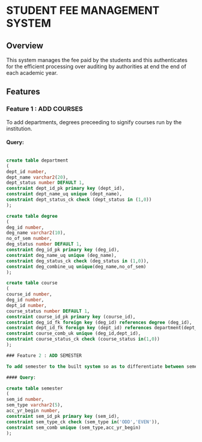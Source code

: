 # STUDENT FEE MANAGEMENT SYSTEM

## Overview
 
  This system manages the fee paid by the students and this authenticates for the efficient processing over auditing by authorities at end the end of each academic year.

## Features

### Feature 1 : ADD COURSES

To add departments, degrees preceeding to signify courses run by the institution.

#### Query:

~~~ sql

create table department
(
dept_id number,
dept_name varchar2(20),
dept_status number DEFAULT 1,
constraint dept_id_pk primary key (dept_id),
constraint dept_name_uq unique (dept_name),
constraint dept_status_ck check (dept_status in (1,0))
);

create table degree
(
deg_id number,
deg_name varchar2(10),
no_of_sem number,
deg_status number DEFAULT 1,
constraint deg_id_pk primary key (deg_id),
constraint deg_name_uq unique (deg_name),
constraint deg_status_ck check (deg_status in (1,0)),
constraint deg_combine_uq unique(deg_name,no_of_sem)
);

create table course
(
course_id number,
deg_id number,
dept_id number,
course_status number DEFAULT 1,
constraint course_id_pk primary key (course_id),
constraint deg_id_fk foreign key (deg_id) references degree (deg_id),
constraint dept_id_fk foreign key (dept_id) references department(dept_id),
constraint course_comb_uk unique (deg_id,dept_id),
constraint course_status_ck check (course_status in(1,0))
);

### Feature 2 : ADD SEMESTER

To add semester to the built system so as to differentiate between semester of payment made.

#### Query:

create table semester
(
sem_id number,
sem_type varchar2(5),
acc_yr_begin number,
constraint sem_id_pk primary key (sem_id),
constraint sem_type_ck check (sem_type in('ODD','EVEN')),
constraint sem_comb unique (sem_type,acc_yr_begin)
);

